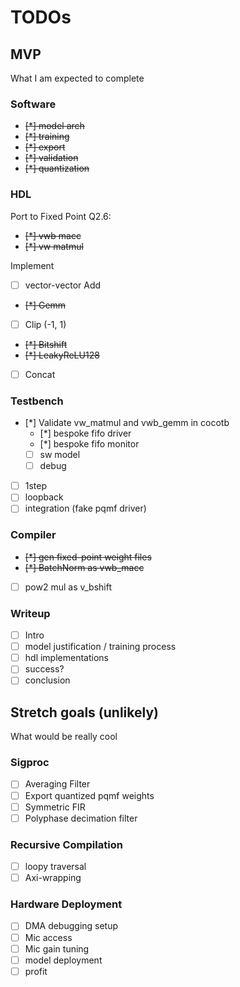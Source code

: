# TODOs

## MVP

What I am expected to complete

### Software

- ~~[*] model arch~~
- ~~[*] training~~
- ~~[*] export~~
- ~~[*] validation~~
- ~~[*] quantization~~

### HDL

Port to Fixed Point Q2.6:
- ~~[*] vwb macc~~
- ~~[*] vw matmul~~

Implement

- [ ] vector-vector Add
- ~~[*] Gemm~~
- [ ] Clip (-1, 1)
- ~~[*] Bitshift~~
- ~~[*] LeakyReLU128~~
- [ ] Concat

### Testbench

- [*] Validate vw_matmul and vwb_gemm in cocotb
  - [*] bespoke fifo driver
  - [*] bespoke fifo monitor
  - [ ] sw model
  - [ ] debug
- [ ] 1step
- [ ] loopback
- [ ] integration (fake pqmf driver)

### Compiler

- ~~[*] gen fixed-point weight files~~
- ~~[*] BatchNorm as vwb_macc~~
- [ ] pow2 mul as v_bshift

### Writeup

- [ ] Intro
- [ ] model justification / training process
- [ ] hdl implementations
- [ ] success?
- [ ] conclusion

## Stretch goals (unlikely)

What would be really cool

### Sigproc

- [ ] Averaging Filter
- [ ] Export quantized pqmf weights
- [ ] Symmetric FIR
- [ ] Polyphase decimation filter

### Recursive Compilation

- [ ] loopy traversal
- [ ] Axi-wrapping

### Hardware Deployment

- [ ] DMA debugging setup
- [ ] Mic access
- [ ] Mic gain tuning
- [ ] model deployment
- [ ] profit
